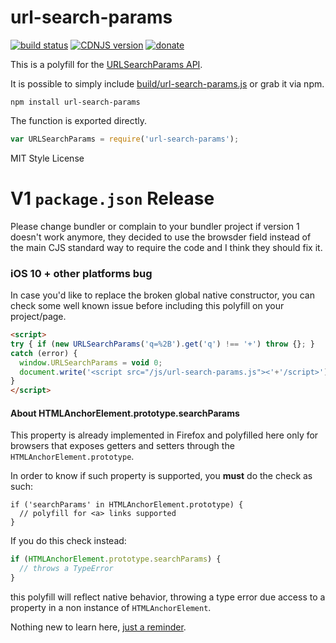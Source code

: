 url-search-params
=================

[![build status](https://secure.travis-ci.org/WebReflection/url-search-params.svg)](http://travis-ci.org/WebReflection/url-search-params) [![CDNJS version](https://img.shields.io/cdnjs/v/url-search-params.svg)](https://cdnjs.com/libraries/url-search-params) [![donate](https://img.shields.io/badge/$-donate-ff69b4.svg?maxAge=2592000&style=flat)](https://github.com/WebReflection/donate)

This is a polyfill for the [URLSearchParams API](https://developer.mozilla.org/en-US/docs/Web/API/URLSearchParams).

It is possible to simply include [build/url-search-params.js](build/url-search-params.js) or grab it via npm.

```
npm install url-search-params
```

The function is exported directly.
```js
var URLSearchParams = require('url-search-params');
```

MIT Style License

# V1 `package.json` Release

Please change bundler or complain to your bundler project if version 1 doesn't work anymore, they decided to use the browsder field instead of the main CJS standard way to require the code and I think they should fix it.


### iOS 10 + other platforms bug

In case you'd like to replace the broken global native constructor, you can check some well known issue before including this polyfill on your project/page.

```html
<script>
try { if (new URLSearchParams('q=%2B').get('q') !== '+') throw {}; }
catch (error) {
  window.URLSearchParams = void 0;
  document.write('<script src="/js/url-search-params.js"><'+'/script>');
}
</script>
```

#### About HTMLAnchorElement.prototype.searchParams
This property is already implemented in Firefox and polyfilled here only for browsers that exposes getters and setters
through the `HTMLAnchorElement.prototype`.

In order to know if such property is supported, you **must** do the check as such:
```
if ('searchParams' in HTMLAnchorElement.prototype) {
  // polyfill for <a> links supported
}
```
If you do this check instead:
```js
if (HTMLAnchorElement.prototype.searchParams) {
  // throws a TypeError
}
```
this polyfill will reflect native behavior, throwing a type error due access to a property in a non instance of `HTMLAnchorElement`.

Nothing new to learn here, [just a reminder](http://webreflection.blogspot.co.uk/2011/08/please-stop-reassigning-for-no-reason.html).
